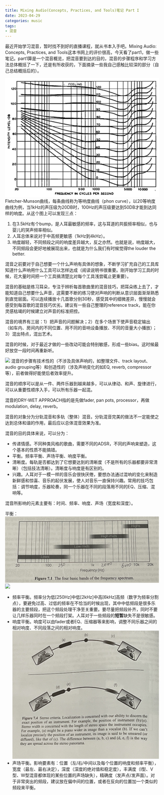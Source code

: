 ```yaml
---
title: Mixing Audio(Concepts, Practices, and Tools)笔记 Part I
date: 2023-04-29
categories: music
tags:
- 混音
---
```


最近开始学习混音，暂时找不到好的直播课程，就从书本入手吧。Mixing Audio: Concepts, Practices, and Tools这本书网上的评价很高，今天看了part1，做一些笔记。part1算是一个混音概览，把混音要到达的目的，混音的步骤程序和学习方法总体概括了一下，还是有所收获的，下面摘录一些我自己感触比较深的部分（自己总结概括后的）。

![](/assets/images/music/fletcher-munson_curve.png)
Fletcher-Munson曲线，每条曲线称为等响度曲线（phon curve），以20等响度曲线为例，当1kHz的声压级为20DB时，100Hz的声压级要达到50DB才能到达同样的响度。从这个图上可以发现三点：
1. 在3.5kHz有个bump，是人耳最敏感的频率，这与耳道的共振频率相似，也与婴儿的哭声频率相似。
2. 人耳总体来说对于中高频更敏感（1kHz到4kHz）。
3. 响度越轻，不同频段之间的响度差异越大，反之亦然。也就是说，响度越大，不同频段会更好地被展现出来，也就是为什么我们有时候觉得the louder the better.

混音之前要对于自己想要一个什么声响有具体的想象，不断学习扩充自己的工具库知道什么声响用什么工具可以怎样达成（阅读说明书很重要。刚开始学习工具的时候，花大量时间把一个工具搞清楚比对每个工具浅尝辄止更重要）。

混音的基础是练习耳朵，专注于辨析每首歌曲里的混音技巧，把耳朵练上去了，才能知道自己想要什么声音，这需要不断的练习使对声响的判断从意识层面渐渐熟悉到直觉层面。可以连续播放十几首歌分别30秒，感受其中的细微差异，慢慢就会感受到每首歌的混音技巧优劣。建议有一些自己整理的reference track，能在你灵感枯竭的时候建立对声音的标准把控。

混音的境界有三层：1）把声音的问题解决；2）在多个场景下使声音稳定输出（如车内、房间内的不同位置、用不同的音响设备播放、不同的音量大小播放）；3）混出特点，混出艺术。

混音的时候，对于最近才做的一些改动可能会特别敏感，形成一些bias。这时候最好放空一段时间再重新听。

![](/assets/images/music/mixing_sequence.png)
混音的步骤有技术性的（不涉及具体声响的，如整理文件、track layout、audio grouping等）和创造性的（涉及声响变化的如EQ, reverb, compressor等），前者做得好能使后者效率提升。

混音的顺序可以是从一件、两件乐器到越来越多，可以从律动、和声、旋律进行，可以从重要性顺序入手，可以所有乐器一起混。

混音的DRY-WET APPROACH指的是先做fader, pan pots, processor，再做modulation, delay, reverb。

混音的对象分为分轨混音和多轨（整体）混音。分轨混音完美的做法不一定能使之达到总体和谐的作用，最后应以总体混音效果为准。

混音的目的具体来说，可以分为：
- 传递情感。不同种类风格的歌曲，需要不同的ADSR，不同的声响来塑造，这个基本的性质不能搞错。
- 平衡。频率平衡、声场平衡、响度平衡。
- 清晰度。每轨是否都达到了它想要达到的清晰度（不是所有的乐器都要非常清晰）（包括技法清晰）。清晰度与响度是有区别的。
- 兴趣。人耳对于一模一样的音乐会很快厌倦，要想办法通过混响的变化来制造新鲜感和惊喜、音乐的起伏发展，使人对音乐一直保持兴趣。常用的技巧包括：调节响度，乐器轮奏，同一个乐器在不同的段落用不同的EQ、压缩、混响等。

混音所影响的元素主要有：时间、频率、响度、声场（宽度和深度）。

平衡：
![](/assets/images/music/frequency_bands.png)
![](/assets/images/music/frequency_spectrum.png)
- 频率平衡。频率分为低[250Hz]中低[2kHz]中高[6kHz]高频（数字为频率分割点），要避免过高、过低的频率在不恰当的时候出现，其中中低频段是很多乐器的主要频段，把这个频段处理干净至关重要。要尽量把频段补齐，同时不要让几样乐器同时在一个频段打架。人耳对于一些频段的**短暂**缺失不是很敏感。
- 响度平衡。响度可以由fader或者EQ、压缩器等来影响，调整不同乐器之间的相对响度、不同段落之间的相对响度。
![](/assets/images/music/stereo.png)
- 声场平衡。影响要素有：位置（左/右/中间以及每个位置的响度和频率平衡），宽度（最左、最右决定），深度（深度的绝对值和稳定度），丰满度（I型、V型、W型混音都体现的某些位置的声场缺失），精确度（发声点/发声面）。对于非常突出的频段，建议放在偏中间的位置，或者在反向的位置加一个类似的频段来平衡。
